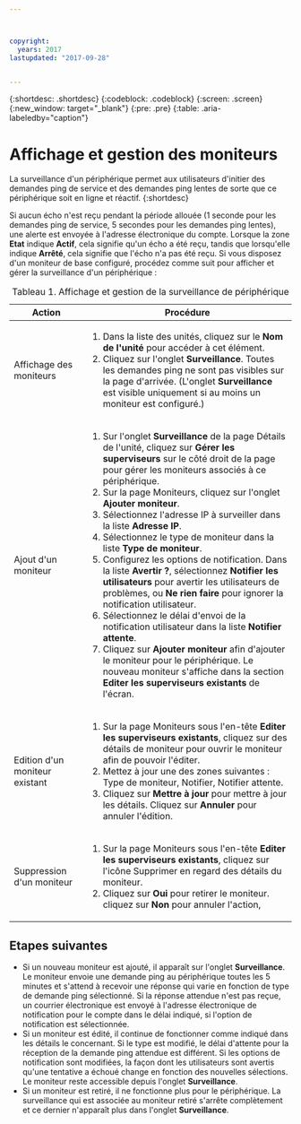 ```yaml
---



copyright:
  years: 2017
lastupdated: "2017-09-28"


---
```


{:shortdesc: .shortdesc}
{:codeblock: .codeblock}
{:screen: .screen}
{:new_window: target="_blank"}
{:pre: .pre}
{:table: .aria-labeledby="caption"}

# Affichage et gestion des moniteurs

La surveillance d'un périphérique permet aux utilisateurs d'initier des demandes ping de service et des demandes ping lentes de sorte que ce périphérique soit en ligne et réactif.
{:shortdesc}

Si aucun écho n'est reçu pendant la période allouée (1 seconde pour les demandes ping de service, 5 secondes pour les demandes ping lentes), une alerte est envoyée à
l'adresse électronique du compte. Lorsque la zone **Etat** indique **Actif**, cela signifie qu'un écho a été reçu, tandis que lorsqu'elle indique **Arrêté**, cela signifie que l'écho n'a pas été reçu.
Si vous disposez d'un moniteur de base configuré, procédez comme suit pour afficher et gérer la surveillance d'un périphérique :

   <table>
   <CAPTION>Tableau 1. Affichage et gestion de la surveillance de périphérique</CAPTION>
   <THEAD>
   <TR>
   <th>Action</th>
   <th>Procédure</th>
   </TR>
   </THEAD>
   <TBODY>
   <tr>
   <td>Affichage des moniteurs</td>
   <td>
   <ol>
   <li>Dans la liste des unités, cliquez sur le <b>Nom de l'unité</b> pour accéder à cet élément.</li>
   <li>Cliquez sur l'onglet <b>Surveillance</b>. Toutes les demandes ping ne sont pas visibles sur la page d'arrivée. (L'onglet <b>Surveillance</b> est visible uniquement si au moins un moniteur est configuré.)</li>
   </ol>
   </td>
   </tr>
   <tr>
   <td>Ajout d'un moniteur</td>
   <td>
   <ol>
   <li>Sur l'onglet <b>Surveillance</b> de la page Détails de l'unité, cliquez sur <b>Gérer les superviseurs</b> sur le côté droit de la page pour gérer les moniteurs associés à ce périphérique. </li>
   <li>Sur la page Moniteurs, cliquez sur l'onglet <b>Ajouter moniteur</b>.</li>
   <li>Sélectionnez l'adresse IP à surveiller dans la liste <b>Adresse IP</b>.</li>
   <li>Sélectionnez le type de moniteur dans la liste <b>Type de moniteur</b>.</li>
   <li>Configurez les options de notification. Dans la liste <b>Avertir ?</b>, sélectionnez <b>Notifier les utilisateurs</b> pour avertir les utilisateurs de problèmes, ou <b>Ne rien faire</b> pour ignorer la notification utilisateur. </li>
   <li>Sélectionnez le délai d'envoi de la notification utilisateur dans la liste <b>Notifier attente</b>.</li>
   <li>Cliquez sur <b>Ajouter moniteur</b> afin d'ajouter le moniteur pour le périphérique. Le nouveau moniteur s'affiche dans la section <b>Editer les superviseurs existants</b> de l'écran.</li>
   </ol>
   </td>
   </tr>
   <tr>
   <td>Edition d'un moniteur existant</td>
   <td>
   <ol>
   <li>Sur la page Moniteurs sous l'en-tête <b>Editer les superviseurs existants</b>, cliquez sur des détails de moniteur pour ouvrir le moniteur afin de pouvoir l'éditer.</li>
   <li>Mettez à jour une des zones suivantes : Type de moniteur, Notifier, Notifier attente.</li>
   <li>Cliquez sur <b>Mettre à jour</b> pour mettre à jour les détails. Cliquez sur <b>Annuler</b> pour annuler l'édition. </li>
   </ol>
   </td>
   </tr>
   <tr>
   <td>Suppression d'un moniteur</td>
   <td>
   <ol>
   <li>Sur la page Moniteurs sous l'en-tête <b>Editer les superviseurs existants</b>, cliquez sur l'icône Supprimer en regard des détails du moniteur.</li>
   <li>Cliquez sur <b>Oui</b> pour retirer le moniteur. cliquez sur <b>Non</b> pour annuler l'action,</li>
   </ol>
   </td>
   </tr>
   </TBODY>
   </table>
   
## Etapes suivantes
   
- Si un nouveau moniteur est ajouté, il apparaît sur l'onglet **Surveillance**. Le moniteur envoie une demande ping au périphérique toutes les 5 minutes et s'attend à recevoir une réponse qui varie en fonction de type de demande ping sélectionné. Si la réponse attendue n'est pas reçue, un courrier électronique est envoyé à l'adresse électronique de notification pour le compte dans le délai indiqué, si l'option de notification est sélectionnée. 
- Si un moniteur est édité, il continue de fonctionner comme indiqué dans les détails le concernant. Si le type est modifié, le délai d'attente pour la réception de la demande ping attendue est différent. Si les options de notification sont modifiées, la façon dont les utilisateurs sont avertis qu'une tentative a échoué change en fonction des nouvelles sélections. Le moniteur reste accessible depuis l'onglet **Surveillance**. 
- Si un moniteur est retiré, il ne fonctionne plus pour le périphérique. La surveillance qui est associée au moniteur retiré s'arrête complètement et ce dernier n'apparaît plus dans l'onglet **Surveillance**. 
